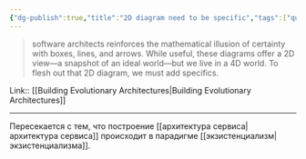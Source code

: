 ```yaml
---
{"dg-publish":true,"title":"2D diagram need to be specific","tags":["quotes"],"date":"2022-09-03T21:47:33+03:00","modified_at":"2023-01-03T11:10:36+04:00","permalink":"/quotes/202209032147/","dgHomeLink":false,"dgPassFrontmatter":true}
---
```



> software architects reinforces the mathematical illusion of certainty with boxes, lines, and arrows. While useful, these diagrams offer a 2D view—a snapshot of an ideal world—but we live in a 4D world. To flesh out that 2D diagram, we must add specifics.

Link:: [[Building Evolutionary Architectures|Building Evolutionary Architectures]]

---

Пересекается с тем, что построение [[архитектура сервиса|архитектура сервиса]] происходит в парадигме [[экзистенциализм|экзистенциализма]].

